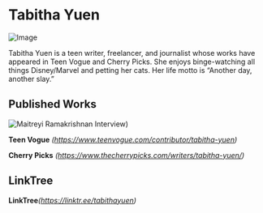 # Tabitha Yuen


![[Image](https://tabithayuen.github.io/Tabitha/assets/img/profile.jpg)](src)


Tabitha Yuen is a teen writer, freelancer, and journalist whose works have appeared in Teen Vogue and Cherry Picks. She enjoys binge-watching all things Disney/Marvel and petting her cats. Her life motto is “Another day, another slay.”


## Published Works

![[Maitreyi Ramakrishnan Interview](https://tabithayuen.github.io/Tabitha/assets/img/maitreyi%20ramakrishnan.jpg))](src)




**Teen Vogue** _(https://www.teenvogue.com/contributor/tabitha-yuen)_
<br>

**Cherry Picks** _(https://www.thecherrypicks.com/writers/tabitha-yuen/)_

## LinkTree
**LinkTree**_(https://linktr.ee/tabithayuen)_







